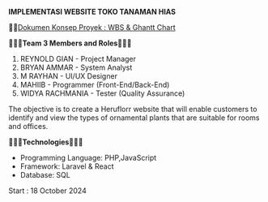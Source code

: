 **IMPLEMENTASI WEBSITE TOKO TANAMAN HIAS**  

⛓️‍💥[Dokumen Konsep Proyek : WBS & Ghantt Chart](https://www.canva.com/design/DAGUL--l3fE/mIlRkX1VjtUJzpeSy5uU_g/view?utm_content=DAGUL--l3fE&utm_campaign=designshare&utm_medium=link&utm_source=editor)

**🧑‍🤝‍🧑Team 3 Members and Roles🧑‍🤝‍🧑**  
1. REYNOLD GIAN - Project Manager  
2. BRYAN AMMAR - System Analyst  
3. M RAYHAN - UI/UX Designer  
4. MAHIIB - Programmer (Front-End/Back-End)  
5. WIDYA RACHMANIA - Tester (Quality Assurance)  

The objective is to create a Heruflorr website that will enable customers to identify and view the types of ornamental plants that are suitable for rooms and offices.

**👩🏻‍💻Technologies👨🏻‍💻**  
- Programming Language: PHP,JavaScript  
- Framework: Laravel & React  
- Database: SQL   

Start : 18 October 2024
